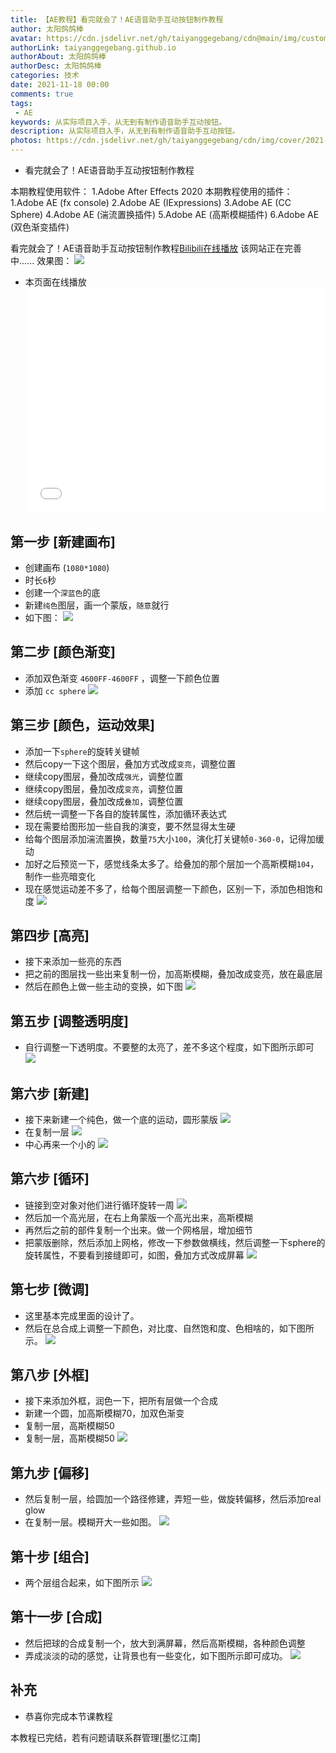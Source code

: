 ```yaml
---
title: 【AE教程】看完就会了！AE语音助手互动按钮制作教程
author: 太阳鸽鸽棒
avatar: https://cdn.jsdelivr.net/gh/taiyanggegebang/cdn@main/img/custom/avatar.jpg
authorLink: taiyanggegebang.github.io
authorAbout: 太阳鸽鸽棒
authorDesc: 太阳鸽鸽棒
categories: 技术
date: 2021-11-18 00:00
comments: true
tags: 
 - AE
keywords: 从实际项目入手，从无到有制作语音助手互动按钮。
description: 从实际项目入手，从无到有制作语音助手互动按钮。
photos: https://cdn.jsdelivr.net/gh/taiyanggegebang/cdn/img/cover/2021-04-18.webp
---
```

 - 看完就会了！AE语音助手互动按钮制作教程

 本期教程使用软件：
    1.Adobe After Effects 2020
 本期教程使用的插件：
    1.Adobe AE (fx console)
    2.Adobe AE (IExpressions)
    3.Adobe AE (CC Sphere)
    4.Adobe AE (湍流置换插件)
    5.Adobe AE (高斯模糊插件)
    6.Adobe AE (双色渐变插件)

看完就会了！AE语音助手互动按钮制作教程[Bilibili在线播放](https://www.bilibili.com/video/BV1HK4y1P7ou)
该网站正在完善中......
效果图：
![](https://cdn.jsdelivr.net/gh/taiyanggegebang/cdn/img/cover/2021-04-18.webp)

 - 本页面在线播放
   <div style="position:relative; padding-bottom:75%; width:100%; height:0">
       <iframe src="//player.bilibili.com/player.html?bvid=BV1HK4y1P7ou&amp;page=1" scrolling="no" border="0" frameborder="no" framespacing="0" allowfullscreen="true"  style="position:absolute; height: 100%; width: 100%;"></iframe>
   </div>

## 第一步 [新建画布]
 - 创建画布 (`1080*1080`)
 - 时长`6`秒
 - 创建一个`深蓝色`的底
 - 新建`纯色`图层，画一个蒙版，`随意`就行
 - 如下图：
 ![](https://cdn.jsdelivr.net/gh/taiyanggegebang/cdn/boke/2021-04-18/1.png)


## 第二步 [颜色渐变]
 - 添加双色渐变 `4600FF-4600FF` ，调整一下颜色位置
 - 添加 `cc sphere`
 ![](https://cdn.jsdelivr.net/gh/taiyanggegebang/cdn/boke/2021-04-18/2.png)

## 第三步 [颜色，运动效果]
 - 添加一下`sphere`的旋转关键帧
 - 然后copy一下这个图层，叠加方式改成`变亮`，调整位置
 - 继续copy图层，叠加改成`强光`，调整位置
 - 继续copy图层，叠加改成`变亮`，调整位置
 - 继续copy图层，叠加改成`叠加`，调整位置
 - 然后统一调整一下各自的旋转属性，添加循环表达式
 - 现在需要给图形加一些自我的演变，要不然显得太生硬
 - 给每个图层添加湍流置换，数量`75`大小`100`，演化打关键帧`0-360-0`，记得加缓动
 - 加好之后预览一下，感觉线条太多了。给叠加的那个层加一个高斯模糊`104`，制作一些亮暗变化
 - 现在感觉运动差不多了，给每个图层调整一下颜色，区别一下，添加色相饱和度
 ![](https://cdn.jsdelivr.net/gh/taiyanggegebang/cdn/boke/2021-04-18/3.png)

## 第四步 [高亮]
 - 接下来添加一些亮的东西
 - 把之前的图层找一些出来复制一份，加高斯模糊，叠加改成变亮，放在最底层
 - 然后在颜色上做一些主动的变换，如下图
 ![](https://cdn.jsdelivr.net/gh/taiyanggegebang/cdn/boke/2021-04-18/4.png)

## 第五步 [调整透明度]
 - 自行调整一下透明度。不要整的太亮了，差不多这个程度，如下图所示即可
 ![](https://cdn.jsdelivr.net/gh/taiyanggegebang/cdn/boke/2021-04-18/5.png)

## 第六步 [新建]
 - 接下来新建一个纯色，做一个底的运动，圆形蒙版
 ![](https://cdn.jsdelivr.net/gh/taiyanggegebang/cdn/boke/2021-04-18/6.png)
 - 在复制一层
 ![](https://cdn.jsdelivr.net/gh/taiyanggegebang/cdn/boke/2021-04-18/7.png)
 - 中心再来一个小的
 ![](https://cdn.jsdelivr.net/gh/taiyanggegebang/cdn/boke/2021-04-18/8.png)

## 第六步 [循环]
 - 链接到空对象对他们进行循环旋转一周
 ![](https://cdn.jsdelivr.net/gh/taiyanggegebang/cdn/boke/2021-04-18/9.png)
 - 然后加一个高光层，在右上角蒙版一个高光出来，高斯模糊
 - 再然后之前的部件复制一个出来。做一个网格层，增加细节
 - 把蒙版删除，然后添加上网格，修改一下参数做横线，然后调整一下sphere的旋转属性，不要看到接缝即可，如图，叠加方式改成屏幕
 ![](https://cdn.jsdelivr.net/gh/taiyanggegebang/cdn/boke/2021-04-18/10.png)

## 第七步 [微调]
 - 这里基本完成里面的设计了。
 - 然后在总合成上调整一下颜色，对比度、自然饱和度、色相啥的，如下图所示。
 ![](https://cdn.jsdelivr.net/gh/taiyanggegebang/cdn/boke/2021-04-18/11.png)

## 第八步 [外框] 
 - 接下来添加外框，润色一下，把所有层做一个合成
 - 新建一个圆，加高斯模糊70，加双色渐变
 - 复制一层，高斯模糊50
 - 复制一层，高斯模糊50
 ![](https://cdn.jsdelivr.net/gh/taiyanggegebang/cdn/boke/2021-04-18/12.png)

## 第九步  [偏移]
 - 然后复制一层，给圆加一个路径修建，弄短一些，做旋转偏移，然后添加real glow
 - 在复制一层。模糊开大一些如图。
 ![](https://cdn.jsdelivr.net/gh/taiyanggegebang/cdn/boke/2021-04-18/13.png)

## 第十步  [组合]
 - 两个层组合起来，如下图所示
 ![](https://cdn.jsdelivr.net/gh/taiyanggegebang/cdn/boke/2021-04-18/14.png)

## 第十一步  [合成]
 - 然后把球的合成复制一个，放大到满屏幕，然后高斯模糊，各种颜色调整
 - 弄成淡淡的动的感觉，让背景也有一些变化，如下图所示即可成功。
 ![](https://cdn.jsdelivr.net/gh/taiyanggegebang/cdn/boke/2021-04-18/15.png)

## 补充 
 - 恭喜你完成本节课教程

本教程已完结，若有问题请联系群管理[墨忆江南]